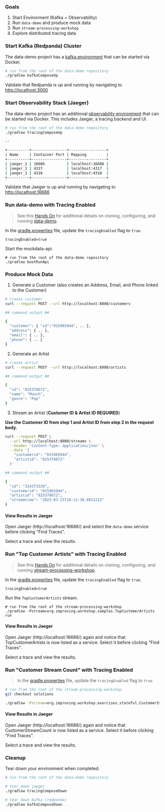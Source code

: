 ### Goals

1. Start Environment (Kafka + Observability)
2. Run `data-demo` and produce mock data
3. Run `stream-processing-workshop`
4. Explore distributed tracing data

### Start Kafka (Redpanda) Cluster

The data-demo project has a [kafka environment](https://github.com/schroedermatt/data-demo/blob/main/kafka/local/cluster/docker-compose-redpanda.yml) that can be started via Docker.

```bash
# run from the root of the data-demo repository
./gradlew kafkaComposeUp
```

Validate that Redpanda is up and running by navigating to [http://localhost:3000](http://localhost:3000)

### Start Observability Stack (Jaeger)

The data-demo project has an additional [observability environment](https://github.com/schroedermatt/data-demo/blob/main/observability/docker-compose.yml) that can be started via Docker. This includes Jaeger, a tracing backend and UI.

```bash
# run from the root of the data-demo repository
./gradlew tracingComposeUp

--

+----------+----------------+-----------------+
| Name     | Container Port | Mapping         |
+----------+----------------+-----------------+
| jaeger_1 | 16686          | localhost:16686 |
| jaeger_1 | 4317           | localhost:4317  |
| jaeger_1 | 4318           | localhost:4318  |
+----------+----------------+-----------------+
```

Validate that Jaeger is up and running by navigating to [http://localhost:16686](http://localhost:16686)

### Run data-demo with Tracing Enabled

> See this [Hands On](https://github.com/schroedermatt/data-demo/blob/main/assets/01_hands-on.md) for additional details on cloning, configuring, and running [data-demo](https://github.com/schroedermatt/data-demo).

In the [gradle.properties](https://github.com/schroedermatt/data-demo/blob/main/gradle.properties#L5) file, update the `tracingEnabled` flag to `true`.

```properties
tracingEnabled=true
```

Start the mockdata-api.

```
# run from the root of the data-demo repository
./gradlew bootRunApi
```

### Produce Mock Data

1. Generate a Customer (also creates an Address, Email, and Phone linked to the Customer)

```bash
# create customer
curl --request POST --url http://localhost:8080/customers

## command output ##

{ 
  "customer": { "id":"015965944", .. },
  "address": { .. },
  "email": { .. },
  "phone": { .. }
}
```

2. Generate an Artist

```bash
# create artist
curl --request POST --url http://localhost:8080/artists

## command output ##

{
  "id": "825378672",
  "name": "Munch",
  "genre": "Pop"
}
```

3. Stream an Artist (**Customer ID & Artist ID REQUIRED**)


**Use the Customer ID from step 1 and Artist ID from step 2 in the request body.**

```bash
curl --request POST \
  --url http://localhost:8080/streams \
  --header 'Content-Type: application/json' \
  --data '{
	"customerid": "015965944",
	"artistid": "825378672"
  }'

## command output ##

{
  "id": "324373339",
  "customerid": "015965944",
  "artistid": "825378672",
  "streamtime": "2023-03-25T16:11:38.692121Z"
}
```

#### View Results in Jaeger

Open Jaeger (http://localhost:16686/) and select the `data-demo` service before clicking "Find Traces".

Select a trace and view the results.

### Run "Top Customer Artists" with Tracing Enabled

>  See this [Hands On](https://github.com/schroedermatt/data-demo/blob/main/assets/02_hands-on.md) for additional details on cloning, configuring, and running [stream-processing-workshop](https://github.com/schroedermatt/stream-processing-workshop).

In the [gradle.properties](https://github.com/schroedermatt/stream-processing-workshop/blob/main/gradle.properties#L2) file, update the `tracingEnabled` flag to `true`.

```properties
tracingEnabled=true
```

Run the `TopCustomerArtists` stream.

```
# run from the root of the stream-processing-workshop
./gradlew -Pstream=org.improving.workshop.samples.TopCustomerArtists run
```

#### View Results in Jaeger

Open Jaeger (http://localhost:16686/) again and notice that TopCustomerArtists is now listed as a service. Select it before clicking "Find Traces".

Select a trace and view the results.

### Run "Customer Stream Count" with Tracing Enabled

> In the [gradle.properties](https://github.com/schroedermatt/stream-processing-workshop/blob/main/gradle.properties#L2) file, update the `tracingEnabled` flag to `true`.

```bash
# run from the root of the stream-processing-workshop
git checkout solutions

./gradlew -Pstream=org.improving.workshop.exercises.stateful.CustomerStreamCount run
```

#### View Results in Jaeger

Open Jaeger (http://localhost:16686/) again and notice that CustomerStreamCount is now listed as a service. Select it before clicking "Find Traces".

Select a trace and view the results.

### Cleanup

Tear down your environment when completed.

```bash
# run from the root of the data-demo repository

# tear down jaeger
./gradlew tracingComposeDown

# tear down kafka (redpanda)
./gradlew kafkaComposeDown
```
